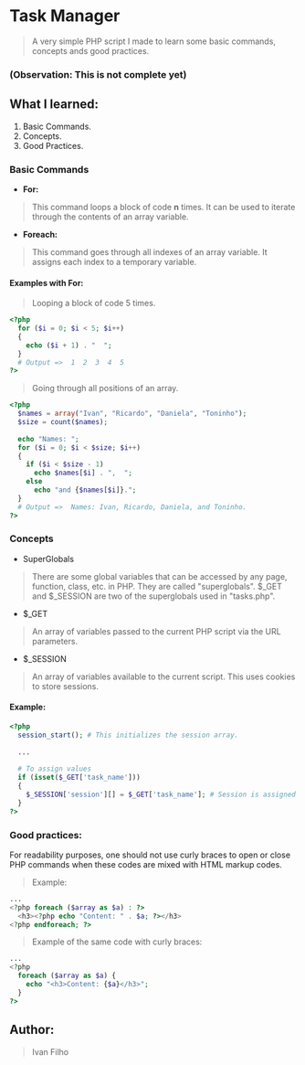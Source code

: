# Task Manager
> A very simple PHP script I made to learn some basic commands, concepts ands good practices.

### (Observation: This is not complete yet)

## What I learned:
1. Basic Commands.
1. Concepts.
1. Good Practices.

### Basic Commands
* <strong>For:</strong>
> This command loops a block of code **n** times. It can be used to iterate through the contents of an array variable.
* <strong>Foreach:</strong>
> This command goes through all indexes of an array variable. It assigns each index to a temporary variable.

#### Examples with For:
> Looping a block of code 5 times.
```php
<?php
  for ($i = 0; $i < 5; $i++)
  {
    echo ($i + 1) . "  ";
  }
  # Output =>  1  2  3  4  5
?>
```
> Going through all positions of an array.
```php
<?php
  $names = array("Ivan", "Ricardo", "Daniela", "Toninho");
  $size = count($names);
  
  echo "Names: ";
  for ($i = 0; $i < $size; $i++)
  {
    if ($i < $size - 1)
      echo $names[$i] . ",  ";
    else
      echo "and {$names[$i]}.";
  }
  # Output =>  Names: Ivan, Ricardo, Daniela, and Toninho.
?>
```
### Concepts
* SuperGlobals
> There are some global variables that can be accessed by any page, function, class, etc. in PHP. They are called "superglobals". $_GET and $_SESSION are two of the superglobals used in "tasks.php".
* $_GET
> An array of variables passed to the current PHP script via the URL parameters.
* $_SESSION
> An array of variables available to the current script. This uses cookies to store sessions.

#### Example:
```php
<?php
  session_start(); # This initializes the session array.
  
  ...
  
  # To assign values
  if (isset($_GET['task_name']))
  {
    $_SESSION['session'][] = $_GET['task_name']; # Session is assigned with the $_GET array values.
  }
?>
```

### Good practices:
For readability purposes, one should not use curly braces to open or close PHP commands when these codes are mixed with HTML markup codes.
> Example:
```php
...
<?php foreach ($array as $a) : ?>
  <h3><?php echo "Content: " . $a; ?></h3>
<?php endforeach; ?>
```
> Example of the same code with curly braces:
```php
...
<?php
  foreach ($array as $a) {
    echo "<h3>Content: {$a}</h3>";
  }
?>
```

## Author:
> Ivan Filho
